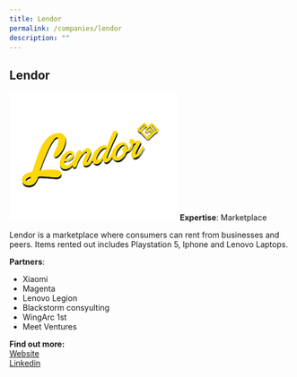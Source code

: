 ```yaml
---
title: Lendor
permalink: /companies/lendor
description: ""
---
```

## Lendor

![Alt text for image on Isomer site](/images/companies/Lendor.png)
**Expertise**: Marketplace

Lendor is a marketplace where consumers can rent from businesses and peers. Items rented out includes Playstation 5, Iphone and Lenovo Laptops.

**Partners**:
* Xiaomi
*  Magenta 
*  Lenovo Legion 
*  Blackstorm consyulting
*  WingArc 1st
*  Meet Ventures


**Find out more:** \
[Website](https://lendor.sg/)\
[Linkedin](https://www.linkedin.com/company/lendor-app/)
